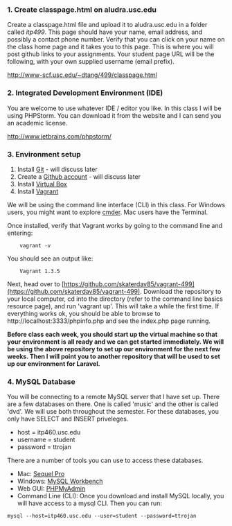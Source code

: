 ### 1. Create classpage.html on aludra.usc.edu

Create a classpage.html file and upload it to aludra.usc.edu in a folder called _itp499_.  This page should have your name, email address, and possibly a contact phone number. Verify that you can click on your name on the class home page and it takes you to this page. This is where you will post github links to your assignments. Your student page URL will be the following, with your own supplied username (email prefix).

http://www-scf.usc.edu/~dtang/499/classpage.html

### 2. Integrated Development Environment (IDE)

You are welcome to use whatever IDE / editor you like. In this class I will be using PHPStorm. You can download it from the website and I can send you an academic license.

http://www.jetbrains.com/phpstorm/

### 3. Environment setup

1. Install [Git](http://git-scm.com/downloads) - will discuss later
2. Create a [Github account](https://github.com/) - will discuss later
3. Install [Virtual Box](https://www.virtualbox.org/)
4. Install [Vagrant](http://www.vagrantup.com/)

We will be using the command line interface (CLI) in this class. For Windows users, you might want to explore [cmder](http://bliker.github.io/cmder/). Mac users have the Terminal.

Once installed, verify that Vagrant works by going to the command line and entering:

```
	vagrant -v
```

You should see an output like:

```
	Vagrant 1.3.5
```

Next, head over to [https://github.com/skaterdav85/vagrant-499](https://github.com/skaterdav85/vagrant-499). Download the repository to your local computer, cd into the directory (refer to the command line basics resource page), and run 'vagrant up'. This will take a while the first time. If everything works ok, you should be able to browse to http://localhost:3333/phpinfo.php and see the index.php page running. 

__Before class each week, you should start up the virtual machine so that your environment is all ready and we can get started immediately. We will be using the above repository to set up our environment for the next few weeks. Then I will point you to another repository that will be used to set up our environment for Laravel.__

### 4. MySQL Database

You will be connecting to a remote MySQL server that I have set up. There are a few databases on there. One is called 'music' and the other is called 'dvd'. We will use both throughout the semester. For these databases, you only have SELECT and INSERT priveleges. 

* host = itp460.usc.edu
* username = student
* password = ttrojan

There are a number of tools you can use to access these databases.

* Mac: [Sequel Pro](http://www.sequelpro.com/)
* Windows: [MySQL Workbench](http://dev.mysql.com/downloads/tools/workbench/5.2.html)
* Web GUI: [PHPMyAdmin](http://itp460.usc.edu/phpmyadmin/)
* Command Line (CLI): Once you download and install MySQL locally, you will have access to a mysql CLI. Then you can run:

```
mysql --host=itp460.usc.edu --user=student --password=ttrojan
```